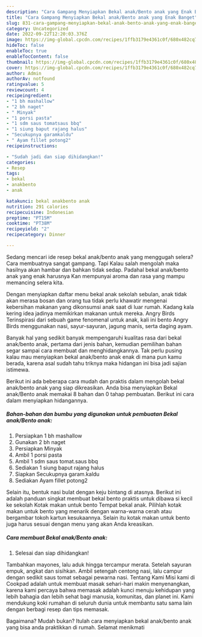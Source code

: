 ```yaml
---
description: "Cara Gampang Menyiapkan Bekal anak/Bento anak yang Enak Banget"
title: "Cara Gampang Menyiapkan Bekal anak/Bento anak yang Enak Banget"
slug: 831-cara-gampang-menyiapkan-bekal-anak-bento-anak-yang-enak-banget
category: Uncategorized
date: 2022-09-22T12:20:03.376Z
image: https://img-global.cpcdn.com/recipes/1ffb3179e4361c0f/680x482cq70/bekal-anakbento-anak-foto-resep-utama.jpg
hideToc: false
enableToc: true
enableTocContent: false
thumbnail: https://img-global.cpcdn.com/recipes/1ffb3179e4361c0f/680x482cq70/bekal-anakbento-anak-foto-resep-utama.jpg
cover: https://img-global.cpcdn.com/recipes/1ffb3179e4361c0f/680x482cq70/bekal-anakbento-anak-foto-resep-utama.jpg
author: Admin
authorAv: notfound
ratingvalue: 5
reviewcount: 4
recipeingredient:
- "1 bh mashallow"
- "2 bh naget"
- " Minyak"
- "1 porsi pasta"
- "1 sdm saus tomatsaus bbq"
- "1 siung baput rajang halus"
- "Secukupnya garamkaldu"
- " Ayam fillet potong2"
recipeinstructions:

- "Sudah jadi dan siap dihidangkan!"
categories:
- Resep
tags:
- bekal
- anakbento
- anak

katakunci: bekal anakbento anak 
nutrition: 291 calories
recipecuisine: Indonesian
preptime: "PT15M"
cooktime: "PT38M"
recipeyield: "2"
recipecategory: Dinner

---
```



Sedang mencari ide resep bekal anak/bento anak yang menggugah selera? Cara membuatnya sangat gampang. Tapi Kalau salah mengolah maka hasilnya akan hambar dan bahkan tidak sedap. Padahal bekal anak/bento anak yang enak harusnya Kan mempunyai aroma dan rasa yang mampu memancing selera kita.


Dengan menyiapkan daftar menu bekal anak sekolah sebulan, anak tidak akan merasa bosan dan orang tua tidak perlu khawatir mengenai kebersihan makanan yang dikonsumsi anak saat di luar rumah. Kadang kala kering idea jadinya memikirkan makanan untuk mereka. Angry Birds Terinspirasi dari sebuah game fenomenal untuk anak, kali ini bento Angry Birds menggunakan nasi, sayur-sayuran, jagung manis, serta daging ayam.

Banyak hal yang sedikit banyak mempengaruhi kualitas rasa dari bekal anak/bento anak, pertama dari jenis bahan, kemudian pemilihan bahan segar sampai cara membuat dan menghidangkannya. Tak perlu pusing kalau mau menyiapkan bekal anak/bento anak enak di mana pun kamu berada, karena asal sudah tahu triknya maka hidangan ini bisa jadi sajian istimewa.


Berikut ini ada beberapa cara mudah dan praktis dalam mengolah bekal anak/bento anak yang siap dikreasikan. Anda bisa menyiapkan Bekal anak/Bento anak memakai 8 bahan dan 0 tahap pembuatan. Berikut ini cara dalam menyiapkan hidangannya.

<!--inarticleads1-->

##### Bahan-bahan dan bumbu yang digunakan untuk pembuatan Bekal anak/Bento anak:

1. Persiapkan 1 bh mashallow
1. Gunakan 2 bh naget
1. Persiapkan  Minyak
1. Ambil 1 porsi pasta
1. Ambil 1 sdm saus tomat.saus bbq
1. Sediakan 1 siung baput rajang halus
1. Siapkan Secukupnya garam.kaldu
1. Sediakan  Ayam fillet potong2


Selain itu, bentuk nasi bulat dengan keju bintang di atasnya. Berikut ini adalah panduan singkat membuat bekal bento praktis untuk dibawa si kecil ke sekolah Kotak makan untuk bento Tempat bekal anak. Pilihlah kotak makan untuk bento yang menarik dengan warna-warna cerah atau bergambar tokoh kartun kesukaannya. Selain itu kotak makan untuk bento juga harus sesuai dengan menu yang akan Anda kreasikan. 

<!--inarticleads2-->

##### Cara membuat Bekal anak/Bento anak:


1. Selesai dan siap dihidangkan!

Tambahkan mayones, lalu aduk hingga tercampur merata. Setelah sayuran empuk, angkat dan sisihkan. Ambil setengah centong nasi, lalu campur dengan sedikit saus tomat sebagai pewarna nasi. Tentang Kami Misi kami di Cookpad adalah untuk membuat masak sehari-hari makin menyenangkan, karena kami percaya bahwa memasak adalah kunci menuju kehidupan yang lebih bahagia dan lebih sehat bagi manusia, komunitas, dan planet ini. Kami mendukung koki rumahan di seluruh dunia untuk membantu satu sama lain dengan berbagi resep dan tips memasak. 

Bagaimana? Mudah bukan? Itulah cara menyiapkan bekal anak/bento anak yang bisa anda praktikkan di rumah. Selamat menikmati
